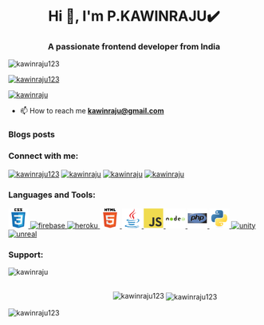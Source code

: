 <h1 align="center">Hi 👋, I'm P.KAWINRAJU✔️</h1>
<h3 align="center">A passionate frontend developer from India</h3>

<p align="left"> <img src="https://komarev.com/ghpvc/?username=kawinraju123&label=Profile%20views&color=0e75b6&style=flat" alt="kawinraju123" /> </p>

<p align="left"> <a href="https://github.com/ryo-ma/github-profile-trophy"><img src="https://github-profile-trophy.vercel.app/?username=kawinraju123" alt="kawinraju123" /></a> </p>

<p align="left"> <a href="https://twitter.com/kawinraju" target="blank"><img src="https://img.shields.io/twitter/follow/kawinraju?logo=twitter&style=for-the-badge" alt="kawinraju" /></a> </p>

- 📫 How to reach me **kawinraju@gmail.com**

### Blogs posts
<!-- BLOG-POST-LIST:START -->
<!-- BLOG-POST-LIST:END -->

<h3 align="left">Connect with me:</h3>
<p align="left">
<a href="https://codepen.io/kawinraju123" target="blank"><img align="center" src="https://raw.githubusercontent.com/rahuldkjain/github-profile-readme-generator/master/src/images/icons/Social/codepen.svg" alt="kawinraju123" height="30" width="40" /></a>
<a href="https://dev.to/kawinraju" target="blank"><img align="center" src="https://raw.githubusercontent.com/rahuldkjain/github-profile-readme-generator/master/src/images/icons/Social/devto.svg" alt="kawinraju" height="30" width="40" /></a>
<a href="https://twitter.com/kawinraju" target="blank"><img align="center" src="https://raw.githubusercontent.com/rahuldkjain/github-profile-readme-generator/master/src/images/icons/Social/twitter.svg" alt="kawinraju" height="30" width="40" /></a>
<a href="https://www.hackerrank.com/kawinraju" target="blank"><img align="center" src="https://raw.githubusercontent.com/rahuldkjain/github-profile-readme-generator/master/src/images/icons/Social/hackerrank.svg" alt="kawinraju" height="30" width="40" /></a>
</p>

<h3 align="left">Languages and Tools:</h3>
<p align="left"> <a href="https://www.w3schools.com/css/" target="_blank" rel="noreferrer"> <img src="https://raw.githubusercontent.com/devicons/devicon/master/icons/css3/css3-original-wordmark.svg" alt="css3" width="40" height="40"/> </a> <a href="https://firebase.google.com/" target="_blank" rel="noreferrer"> <img src="https://www.vectorlogo.zone/logos/firebase/firebase-icon.svg" alt="firebase" width="40" height="40"/> </a> <a href="https://heroku.com" target="_blank" rel="noreferrer"> <img src="https://www.vectorlogo.zone/logos/heroku/heroku-icon.svg" alt="heroku" width="40" height="40"/> </a> <a href="https://www.w3.org/html/" target="_blank" rel="noreferrer"> <img src="https://raw.githubusercontent.com/devicons/devicon/master/icons/html5/html5-original-wordmark.svg" alt="html5" width="40" height="40"/> </a> <a href="https://www.java.com" target="_blank" rel="noreferrer"> <img src="https://raw.githubusercontent.com/devicons/devicon/master/icons/java/java-original.svg" alt="java" width="40" height="40"/> </a> <a href="https://developer.mozilla.org/en-US/docs/Web/JavaScript" target="_blank" rel="noreferrer"> <img src="https://raw.githubusercontent.com/devicons/devicon/master/icons/javascript/javascript-original.svg" alt="javascript" width="40" height="40"/> </a> <a href="https://nodejs.org" target="_blank" rel="noreferrer"> <img src="https://raw.githubusercontent.com/devicons/devicon/master/icons/nodejs/nodejs-original-wordmark.svg" alt="nodejs" width="40" height="40"/> </a> <a href="https://www.php.net" target="_blank" rel="noreferrer"> <img src="https://raw.githubusercontent.com/devicons/devicon/master/icons/php/php-original.svg" alt="php" width="40" height="40"/> </a> <a href="https://www.python.org" target="_blank" rel="noreferrer"> <img src="https://raw.githubusercontent.com/devicons/devicon/master/icons/python/python-original.svg" alt="python" width="40" height="40"/> </a> <a href="https://unity.com/" target="_blank" rel="noreferrer"> <img src="https://www.vectorlogo.zone/logos/unity3d/unity3d-icon.svg" alt="unity" width="40" height="40"/> </a> <a href="https://unrealengine.com/" target="_blank" rel="noreferrer"> <img src="https://raw.githubusercontent.com/kenangundogan/fontisto/036b7eca71aab1bef8e6a0518f7329f13ed62f6b/icons/svg/brand/unreal-engine.svg" alt="unreal" width="40" height="40"/> </a> </p>

<h3 align="left">Support:</h3>
<p><a href="https://www.buymeacoffee.com/kawinraju"> <img align="left" src="https://cdn.buymeacoffee.com/buttons/v2/default-yellow.png" height="50" width="210" alt="kawinraju" /></a></p><br><br>

<p><img align="left" src="https://github-readme-stats.vercel.app/api/top-langs?username=kawinraju123&show_icons=true&locale=en&layout=compact" alt="kawinraju123" /></p>

<p>&nbsp;<img align="center" src="https://github-readme-stats.vercel.app/api?username=kawinraju123&show_icons=true&locale=en" alt="kawinraju123" /></p>

<p><img align="center" src="https://github-readme-streak-stats.herokuapp.com/?user=kawinraju123&" alt="kawinraju123" /></p>
